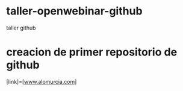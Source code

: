 # taller-openwebinar-github
taller github


# creacion de primer repositorio de github

[link]=[www.alomurcia.com]
